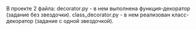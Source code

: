 В проекте 2 файла:
decorator.py - в нем выполнена функция-декоратор (задание без звездочки).
class_decorator.py - в нем реализован класс-декоратор (задание с одной звездочкой).
